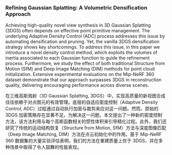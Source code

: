 ### Refining Gaussian Splatting: A Volumetric Densification Approach

Achieving high-quality novel view synthesis in 3D Gaussian Splatting (3DGS) often depends on effective point primitive management. The underlying Adaptive Density Control (ADC) process addresses this issue by automating densification and pruning. Yet, the vanilla 3DGS densification strategy shows key shortcomings. To address this issue, in this paper we introduce a novel density control method, which exploits the volumes of inertia associated to each Gaussian function to guide the refinement process. Furthermore, we study the effect of both traditional Structure from Motion (SfM) and Deep Image Matching (DIM) methods for point cloud initialization. Extensive experimental evaluations on the Mip-NeRF 360 dataset demonstrate that our approach surpasses 3DGS in reconstruction quality, delivering encouraging performance across diverse scenes.

在三维高斯溅射（3D Gaussian Splatting, 3DGS）中，实现高质量的新视图合成往往依赖于对点图元的有效管理。底层的自适应密度控制（Adaptive Density Control, ADC）过程通过自动执行加密与裁剪来应对这一问题。然而，原始的 3DGS 加密策略存在显著不足。为解决这一问题，本文提出了一种新的密度控制方法，该方法利用与每个高斯函数相关的惯性体积来引导精化过程。此外，我们还研究了传统的运动结构恢复（Structure from Motion, SfM）方法与深度图像匹配（Deep Image Matching, DIM）方法在点云初始化中的作用。基于 Mip-NeRF 360 数据集的大量实验评估表明，我们的方法在重建质量上优于 3DGS，并在多种场景中取得了令人鼓舞的性能表现。
